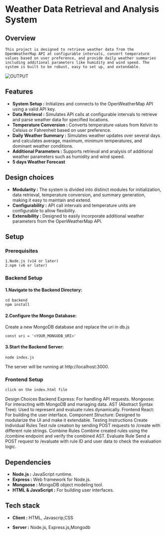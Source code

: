 
#  Weather Data Retrieval and Analysis System




## Overview

    This project is designed to retrieve weather data from the OpenWeatherMap API at configurable intervals, convert temperature values based on user preference, and provide daily weather summaries including additional parameters like humidity and wind speed. The system is built to be robust, easy to set up, and extendable.

![OUTPUT](.backend/assets/img.png)
    
## Features

- **System Setup :** Initializes and connects to the OpenWeatherMap API using a valid API key.
- **Data Retrieval :** Simulates API calls at configurable intervals to retrieve and parse weather data for specified locations.
- **Temperature Conversion :** Converts temperature values from Kelvin to Celsius or Fahrenheit based on user preference.
- **Daily Weather Summary :** Simulates weather updates over several days and calculates average, maximum, minimum temperatures, and dominant weather conditions.
- **Additional Parameters :** Supports retrieval and analysis of additional weather parameters such as humidity and wind speed.
- **5 days Weather Forecast**
## Design choices

- **Modularity :** The system is divided into distinct modules for initialization, data retrieval, temperature conversion, and summary generation, making it easy to maintain and extend.
- **Configurability :** API call intervals and temperature units are configurable to allow flexibility.
- **Extensibility :** Designed to easily incorporate additional weather parameters from the OpenWeatherMap API.
## Setup

### Prerequisites
    1.Node.js (v14 or later)
    2.npm (v6 or later)
### Backend Setup

#### 1.Navigate to the Backend Directory:

    cd backend
    npm install
####  2.Configure the Mongo Database:
Create a new MongoDB database and replace the uri in db.js

    const uri = '<YOUR_MONGODB_URI>'
####  3.Start the Backend Server:

    node index.js
The server will be running at http://localhost:3000.

### Frontend Setup

    click on the index.html file

Design Choices
Backend
Express: For handling API requests.
Mongoose: For interacting with MongoDB and managing data.
AST (Abstract Syntax Tree): Used to represent and evaluate rules dynamically.
Frontend
React: For building the user interface.
Component Structure: Designed to modularize the UI and make it extendable.
Testing Instructions
Create Individual Rules
Test rule creation by sending POST requests to /create with different rule strings.
Combine Rules
Combine created rules using the /combine endpoint and verify the combined AST.
Evaluate Rule
Send a POST request to /evaluate with rule ID and user data to check the evaluation logic.
## Dependencies

- **Node.js :** JavaScript runtime.
- **Express :** Web framework for Node.js.
- **Mongoose :** MongoDB object modeling tool.
- **HTML & JavaScript :** For building user interfaces.
## Tech stack

- **Client :** HTML, Javascrip,CSS

- **Server :** Node.js, Express.js,Mongodb
